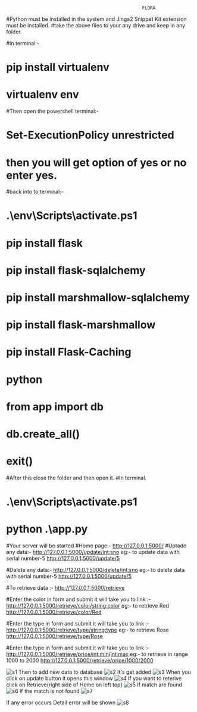 
                                                       FLORA
#Python must be installed in the system and Jinga2 Snippet Kit extension must be installed.
#take the above files to your any drive and keep in any folder.

#In terminal:-
#   pip install virtualenv
#   virtualenv env
#Then open the powershell terminal:-
#                              Set-ExecutionPolicy unrestricted 
#                              then you will get option of yes or no enter yes.
#back into to terminal:-
#   .\env\Scripts\activate.ps1
#    pip install flask
#   pip install flask-sqlalchemy
#  pip install marshmallow-sqlalchemy
#  pip install flask-marshmallow
#  pip install Flask-Caching
#   python
#      from app import db
#      db.create_all()
#      exit()

#After this close the folder and then open it.
#In terminal.
#    .\env\Scripts\activate.ps1
#    python .\app.py
#Your server will be started
#Home page:- http://127.0.0.1:5000/
#Uptade any data:- http://127.0.0.1:5000/update/<int:sno>
eg:-
to update data with serial number-5   http://127.0.0.1:5000/update/5

#Delete any data:- http://127.0.0.1:5000/delete/<int:sno>
eg:-
to delete data with serial number-5   http://127.0.0.1:5000/update/5

#To retrieve data :- http://127.0.0.1:5000/retrieve

#Enter the color in form and submit it will take you to link :- http://127.0.0.1:5000/retrieve/color/<string:color>
eg:-
to retrieve Red   http://127.0.0.1:5000/retrieve/color/Red

#Enter the type in form and submit it will take you to link :- http://127.0.0.1:5000/retrieve/type/<string:type>
eg:-
to retrieve Rose   http://127.0.0.1:5000/retrieve/type/Rose

#Enter the type in form and submit it will take you to link :- http://127.0.0.1:5000/retrieve/price/<int:min>/<int:max>
eg:-
to retrieve in range 1000 to 2000   http://127.0.0.1:5000/retrieve/price/1000/2000


![s1](https://user-images.githubusercontent.com/88224901/155583847-d35ad538-a9d1-4cae-978f-465672462cf5.png)
Then to add new data to database
![s2](https://user-images.githubusercontent.com/88224901/155584152-bb853533-e563-4b8d-961d-e461d9ecead9.png)
It's get added
![s3](https://user-images.githubusercontent.com/88224901/155584171-31701286-275e-4f3c-9533-3cf0e055dcb4.png)
When you click on update button it opens this window
![s4](https://user-images.githubusercontent.com/88224901/155584624-cb97f828-78f0-4eea-873c-e5e4585b2699.png)
If you want to reterive click on Retrieve(right side of Home on left top)
![s5](https://user-images.githubusercontent.com/88224901/155584645-4a13409e-94be-4cab-938a-5d3086d16061.png)
If match are found
![s6](https://user-images.githubusercontent.com/88224901/155585790-36968831-6e8d-4dab-970b-6237053f24f2.png)
If the match is not found
![s7](https://user-images.githubusercontent.com/88224901/155584723-d108ab40-480f-4784-867d-d5abedeb4a1d.png)

If any error occurs Detail error will be shown
![s8](https://user-images.githubusercontent.com/88224901/155584745-bb82c4fa-be49-4a44-b3e1-a397547541d2.png)
